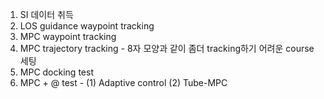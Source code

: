 1. SI 데이터 취득
2. LOS guidance waypoint tracking  
3. MPC waypoint tracking
4. MPC trajectory tracking - 8자 모양과 같이 좀더 tracking하기 어려운 course 세팅
5. MPC docking test
6. MPC + @ test - (1) Adaptive control (2) Tube-MPC
